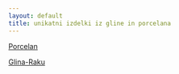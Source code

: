 ```yaml
---
layout: default
title: unikatni izdelki iz gline in porcelana
---
```



<div class="container-fluid cover ozadje-izdelki">
	<div class="cover-izdelki">
		<div class="row">
			<div class="col-md-6">
				<div class="circle-izdelki text-center">
					<a class="link-more" href="{{ site.baseurl }}{{ post.url }}/porcelan">
						<p class="">
     						Porcelan
						</p>
					</a>
				</div>
			</div>
			<div class="col-md-6">
				<div class="circle-izdelki text-center">
					<a class="link-more" href="{{ site.baseurl }}{{ post.url }}/raku">
						<p class="">
     						Glina-Raku
						</p>
					</a>
				</div>
			</div>
		</div>	
	</div>
</div>